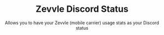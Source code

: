 ---
title: Zevvle Discord Status
subtitle: "Allows you to have your Zevvle (mobile carrier) usage stats as your Discord status"
lang: JavaScript
code: https://github.com/#GITHUB#/zevvlerpc
ordering: 12
---